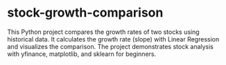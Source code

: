 # stock-growth-comparison
This Python project compares the growth rates of two stocks using historical data. It calculates the growth rate (slope) with Linear Regression and visualizes the comparison. The project demonstrates stock analysis with yfinance, matplotlib, and sklearn for beginners.
